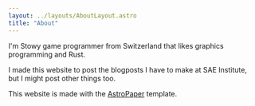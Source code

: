 ```yaml
---
layout: ../layouts/AboutLayout.astro
title: "About"
---
```


I'm Stowy game programmer from Switzerland that likes graphics programming and Rust.

I made this website to post the blogposts I have to make at SAE Institute,
but I might post other things too.

This website is made with the [AstroPaper](https://astro.build/themes/details/astro-paper/) template.
